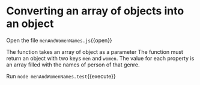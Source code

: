 # Converting an array of objects into an object  

Open the file `menAndWomenNames.js`{{open}}

The function takes an array of object as a parameter
The function must return an object with two keys `men` and `women`. The value for each property is an array filled with the names of person of that genre.

Run `node menAndWomenNames.test`{{execute}}